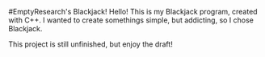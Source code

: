 #EmptyResearch's Blackjack!
Hello! This is my Blackjack program, created with C++. 
I wanted to create somethings simple, but addicting, so I chose Blackjack.

This project is still unfinished, but enjoy the draft!


